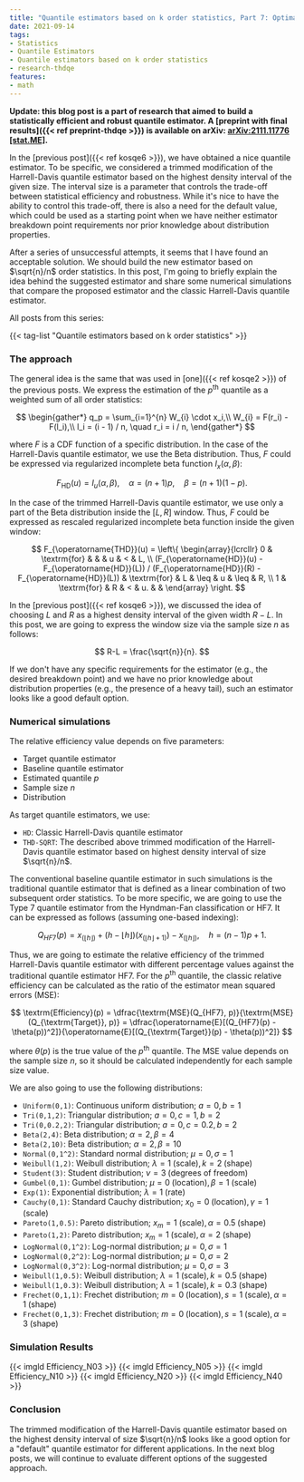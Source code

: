 ```yaml
---
title: "Quantile estimators based on k order statistics, Part 7: Optimal threshold for the trimmed Harrell-Davis quantile estimator"
date: 2021-09-14
tags:
- Statistics
- Quantile Estimators
- Quantile estimators based on k order statistics
- research-thdqe
features:
- math
---
```


**Update: this blog post is a part of research that aimed to build a statistically efficient and robust quantile estimator.
  A [preprint with final results]({{< ref preprint-thdqe >}}) is available on arXiv:
  [arXiv:2111.11776 [stat.ME]](https://arxiv.org/abs/2111.11776).**

In the [previous post]({{< ref kosqe6 >}}), we have obtained a nice quantile estimator.
To be specific, we considered a trimmed modification of the Harrell-Davis quantile estimator
  based on the highest density interval of the given size.
The interval size is a parameter that controls the trade-off between statistical efficiency and robustness.
While it's nice to have the ability to control this trade-off, there is also a need for the default value,
  which could be used as a starting point
  when we have neither estimator breakdown point requirements nor prior knowledge about distribution properties.

After a series of unsuccessful attempts, it seems that I have found an acceptable solution.
We should build the new estimator based on $\sqrt{n}/n$ order statistics.
In this post, I'm going to briefly explain the idea behind the suggested estimator and
  share some numerical simulations that compare the proposed estimator
  and the classic Harrell-Davis quantile estimator.

<!--more-->

All posts from this series:

{{< tag-list "Quantile estimators based on k order statistics" >}}

### The approach

The general idea is the same that was used in [one]({{< ref kosqe2 >}}) of the previous posts.
We express the estimation of the $p^\textrm{th}$ quantile as a weighted sum of all order statistics:

$$
\begin{gather*}
q_p = \sum_{i=1}^{n} W_{i} \cdot x_i,\\
W_{i} = F(r_i) - F(l_i),\\
l_i = (i - 1) / n, \quad r_i = i / n,
\end{gather*}
$$

where $F$ is a CDF function of a specific distribution.
In the case of the Harrell-Davis quantile estimator, we use the Beta distribution.
Thus, $F$ could be expressed via regularized incomplete beta function $I_x(\alpha, \beta)$:

$$
F_{\operatorname{HD}}(u) = I_u(\alpha, \beta), \quad \alpha = (n+1)p, \quad \beta = (n+1)(1 - p).
$$

In the case of the trimmed Harrell-Davis quantile estimator, we use only a part of the Beta distribution
  inside the $[L,\, R]$ window.
Thus, $F$ could be expressed as rescaled regularized incomplete beta function inside the given window:

$$
F_{\operatorname{THD}}(u) = \left\{
\begin{array}{lcrcllr}
0                      & \textrm{for} &       &      & u  & <    & L, \\
(F_{\operatorname{HD}}(u) - F_{\operatorname{HD}}(L)) / (F_{\operatorname{HD}}(R) - F_{\operatorname{HD}}(L)) & \textrm{for} & L     & \leq & u  & \leq & R, \\
1                      & \textrm{for} & R     & <    & u. &      &
\end{array}
\right.
$$

In the [previous post]({{< ref kosqe6 >}}), we discussed the idea of choosing $L$ and $R$
  as a highest density interval of the given width $R-L$.
In this post, we are going to express the window size via the sample size $n$ as follows:

$$
R-L = \frac{\sqrt{n}}{n}.
$$

If we don't have any specific requirements for the estimator (e.g., the desired breakdown point)
  and we have no prior knowledge about distribution properties (e.g., the presence of a heavy tail),
  such an estimator looks like a good default option.

### Numerical simulations

The relative efficiency value depends on five parameters:

* Target quantile estimator
* Baseline quantile estimator
* Estimated quantile $p$
* Sample size $n$
* Distribution

As target quantile estimators, we use:

* `HD`: Classic Harrell-Davis quantile estimator
* `THD-SQRT`: The described above trimmed modification of the Harrell-Davis quantile estimator
  based on highest density interval of size $\sqrt{n}/n$.

The conventional baseline quantile estimator in such simulations is
  the traditional quantile estimator that is defined as
  a linear combination of two subsequent order statistics.
To be more specific, we are going to use the Type 7 quantile estimator from the Hyndman-Fan classification or HF7.
It can be expressed as follows (assuming one-based indexing):

$$
Q_{HF7}(p) = x_{(\lfloor h \rfloor)}+(h-\lfloor h \rfloor)(x_{(\lfloor h \rfloor+1)})-x_{(\lfloor h \rfloor)},\quad
h = (n-1)p+1.
$$

Thus, we are going to estimate the relative efficiency of
  the trimmed Harrell-Davis quantile estimator with different percentage values against
  the traditional quantile estimator HF7.
For the $p^\textrm{th}$ quantile, the classic relative efficiency can be calculated
  as the ratio of the estimator mean squared errors ($\textrm{MSE}$):

$$
\textrm{Efficiency}(p) =
\dfrac{\textrm{MSE}(Q_{HF7}, p)}{\textrm{MSE}(Q_{\textrm{Target}}, p)} =
\dfrac{\operatorname{E}[(Q_{HF7}(p) - \theta(p))^2]}{\operatorname{E}[(Q_{\textrm{Target}}(p) - \theta(p))^2]}
$$

where $\theta(p)$ is the true value of the $p^\textrm{th}$ quantile.
The $\textrm{MSE}$ value depends on the sample size $n$, so it should be calculated independently for
  each sample size value.

We are also going to use the following distributions:

* `Uniform(0,1)`: Continuous uniform distribution; $a = 0,\, b = 1$
* `Tri(0,1,2)`: Triangular distribution; $a = 0,\, c = 1,\, b = 2$
* `Tri(0,0.2,2)`: Triangular distribution; $a = 0,\, c = 0.2,\, b = 2$
* `Beta(2,4)`: Beta distribution; $\alpha = 2,\, \beta = 4$
* `Beta(2,10)`: Beta distribution; $\alpha = 2,\, \beta = 10$
* `Normal(0,1^2)`: Standard normal distribution; $\mu = 0,\, \sigma = 1$
* `Weibull(1,2)`: Weibull distribution; $\lambda = 1\;\textrm{(scale)},\, k = 2\;\textrm{(shape)}$
* `Student(3)`: Student distribution; $\nu = 3\;\textrm{(degrees of freedom)}$
* `Gumbel(0,1)`: Gumbel distribution; $\mu = 0\;\textrm{(location)},\, \beta = 1\;\textrm{(scale)}$
* `Exp(1)`: Exponential distribution; $\lambda = 1\;\textrm{(rate)}$
* `Cauchy(0,1)`: Standard Cauchy distribution; $x_0 = 0\;\textrm{(location)},\,\gamma = 1\;\textrm{(scale)}$
* `Pareto(1,0.5)`: Pareto distribution; $x_m = 1\;\textrm{(scale)},\, \alpha = 0.5\;\textrm{(shape)}$
* `Pareto(1,2)`: Pareto distribution; $x_m = 1\;\textrm{(scale)},\, \alpha = 2\;\textrm{(shape)}$
* `LogNormal(0,1^2)`: Log-normal distribution; $\mu = 0, \sigma = 1$
* `LogNormal(0,2^2)`: Log-normal distribution; $\mu = 0, \sigma = 2$
* `LogNormal(0,3^2)`: Log-normal distribution; $\mu = 0, \sigma = 3$
* `Weibull(1,0.5)`: Weibull distribution; $\lambda = 1\;\textrm{(scale)},\, k = 0.5\;\textrm{(shape)}$
* `Weibull(1,0.3)`: Weibull distribution; $\lambda = 1\;\textrm{(scale)},\, k = 0.3\;\textrm{(shape)}$
* `Frechet(0,1,1)`: Frechet distribution; $m=0\;\textrm{(location)},\, s = 1\;\textrm{(scale)},\, \alpha = 1\;\textrm{(shape)}$
* `Frechet(0,1,3)`: Frechet distribution; $m=0\;\textrm{(location)},\, s = 1\;\textrm{(scale)},\, \alpha = 3\;\textrm{(shape)}$

### Simulation Results

{{< imgld Efficiency_N03 >}}
{{< imgld Efficiency_N05 >}}
{{< imgld Efficiency_N10 >}}
{{< imgld Efficiency_N20 >}}
{{< imgld Efficiency_N40 >}}

### Conclusion

The trimmed modification of the Harrell-Davis quantile estimator based on the highest density interval of size $\sqrt{n}/n$
  looks like a good option for a "default" quantile estimator for different applications.
In the next blog posts, we will continue to evaluate different options of the suggested approach.